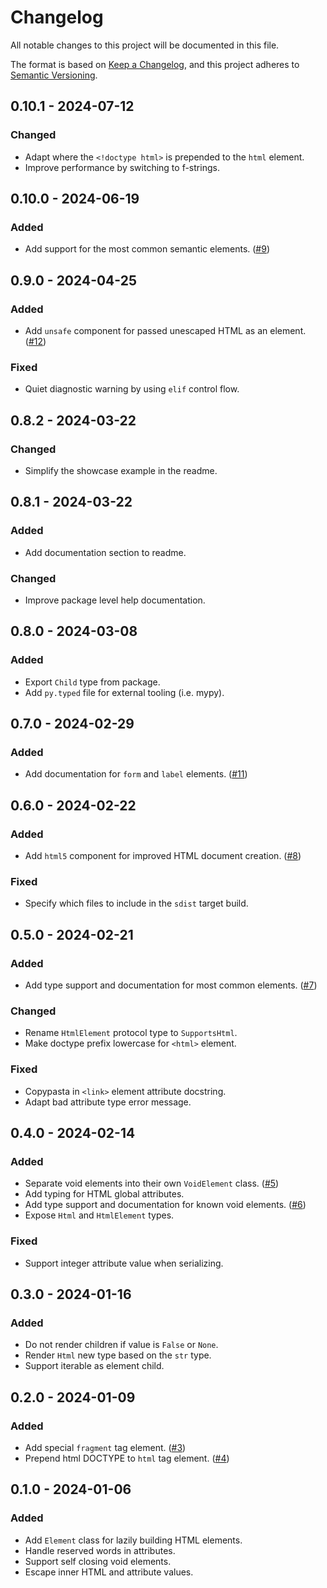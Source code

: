 # Changelog

All notable changes to this project will be documented in this file.

The format is based on [Keep a Changelog](https://keepachangelog.com/en/1.0.0/),
and this project adheres to [Semantic Versioning](https://semver.org/spec/v2.0.0.html).

## 0.10.1 - 2024-07-12

### Changed

- Adapt where the `<!doctype html>` is prepended to the `html` element.
- Improve performance by switching to f-strings.

## 0.10.0 - 2024-06-19

### Added

- Add support for the most common semantic elements. ([#9](https://todo.sr.ht/~loges/haitch/9))

## 0.9.0 - 2024-04-25

### Added

- Add `unsafe` component for passed unescaped HTML as an element. ([#12](https://todo.sr.ht/~loges/haitch/12))

### Fixed

- Quiet diagnostic warning by using `elif` control flow.

## 0.8.2 - 2024-03-22

### Changed

- Simplify the showcase example in the readme.

## 0.8.1 - 2024-03-22

### Added

- Add documentation section to readme.

### Changed

- Improve package level help documentation.

## 0.8.0 - 2024-03-08

### Added

- Export `Child` type from package.
- Add `py.typed` file for external tooling (i.e. mypy).

## 0.7.0 - 2024-02-29

### Added

- Add documentation for `form` and `label` elements. ([#11](https://todo.sr.ht/~loges/haitch/11))

## 0.6.0 - 2024-02-22

### Added

- Add `html5` component for improved HTML document creation. ([#8](https://todo.sr.ht/~loges/haitch/8))

### Fixed

- Specify which files to include in the `sdist` target build.

## 0.5.0 - 2024-02-21

### Added

- Add type support and documentation for most common elements. ([#7](https://todo.sr.ht/~loges/haitch/7))

### Changed

- Rename `HtmlElement` protocol type to `SupportsHtml`.
- Make doctype prefix lowercase for `<html>` element.

### Fixed

- Copypasta in `<link>` element attribute docstring.
- Adapt bad attribute type error message.

## 0.4.0 - 2024-02-14

### Added

- Separate void elements into their own `VoidElement` class. ([#5](https://todo.sr.ht/~loges/haitch/5))
- Add typing for HTML global attributes.
- Add type support and documentation for known void elements. ([#6](https://todo.sr.ht/~loges/haitch/6))
- Expose `Html` and `HtmlElement` types.

### Fixed

- Support integer attribute value when serializing.

## 0.3.0 - 2024-01-16

### Added

- Do not render children if value is `False` or `None`.
- Render `Html` new type based on the `str` type.
- Support iterable as element child.

## 0.2.0 - 2024-01-09

### Added

- Add special `fragment` tag element. ([#3](https://todo.sr.ht/~loges/haitch/3))
- Prepend html DOCTYPE to `html` tag element. ([#4](https://todo.sr.ht/~loges/haitch/4))

## 0.1.0 - 2024-01-06

### Added

- Add `Element` class for lazily building HTML elements.
- Handle reserved words in attributes.
- Support self closing void elements.
- Escape inner HTML and attribute values.
